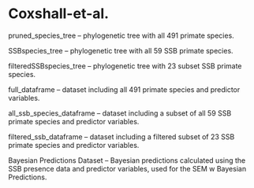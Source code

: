 # Coxshall-et-al.

pruned_species_tree – phylogenetic tree with all 491 primate species.

SSBspecies_tree – phylogenetic tree with all 59 SSB primate species.

filteredSSBspecies_tree – phylogenetic tree with 23 subset SSB primate species.

full_dataframe – dataset including all 491 primate species and predictor variables.

all_ssb_species_dataframe – dataset including a subset of all 59 SSB primate species and predictor variables.

filtered_ssb_dataframe – dataset including a filtered subset of 23 SSB primate species and predictor variables.

Bayesian Predictions Dataset – Bayesian predictions calculated using the SSB presence data and predictor variables, used for the SEM w Bayesian Predictions.
